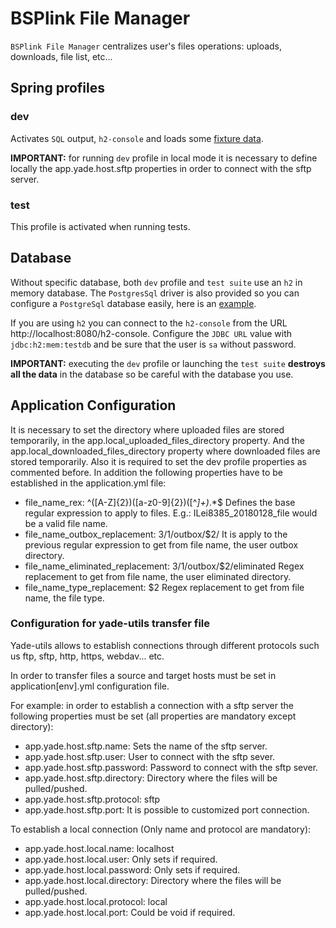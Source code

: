 # BSPlink File Manager

`BSPlink File Manager` centralizes user's files operations: uploads, downloads,
file list, etc...

## Spring profiles

### dev

Activates `SQL` output, `h2-console` and loads some
[fixture data](src/main/resources/db/data/dev/R__example_data.sql).

**IMPORTANT:** for running `dev` profile in local mode it is necessary to define locally the 
app.yade.host.sftp properties in order to connect with the sftp server.

### test

This profile is activated when running tests.

## Database

Without specific database, both `dev` profile and `test suite` use an `h2`
in memory database. The `PostgresSql` driver is also provided so you can
configure a `PostgreSql` database easily, here is an
[example](config/application-dev.yml.example).

If you are using `h2` you can connect to the `h2-console` from the URL
http://localhost:8080/h2-console. Configure the `JDBC URL` value with
`jdbc:h2:mem:testdb` and be sure that the user is `sa` without password.

**IMPORTANT:** executing the `dev` profile or launching the `test suite`
**destroys all the data** in the database so be careful with the database
you use.


## Application Configuration

It is necessary to set the directory where uploaded files are stored temporarily, in the app.local_uploaded_files_directory property. 
And the app.local_downloaded_files_directory property where downloaded files are stored temporarily.
Also it is required to set the dev profile properties as commented before.
In addition the following properties have to be established in the application.yml file:

- file_name_rex: ^([A-Z]{2})([a-z0-9]{2})([^_]+)_.*$ Defines the base regular expression to apply to files. E.g.: ILei8385_20180128_file would be a valid file name.
- file_name_outbox_replacement: $3/$1/outbox/$2/ It is apply to the previous regular expression to get from file name, the user outbox directory.
- file_name_eliminated_replacement: $3/$1/outbox/$2/eliminated Regex replacement to get from file name, the user eliminated directory.
- file_name_type_replacement: $2 Regex replacement to get from file name, the file type.



### Configuration for yade-utils transfer file
Yade-utils allows to establish connections through different protocols such us ftp, sftp, http, https, webdav... etc.

In order to transfer files a source and target hosts must be set in application[env].yml configuration file.

For example: in order to establish a connection with a sftp server the following properties must be set (all properties are mandatory except directory):

- app.yade.host.sftp.name: Sets the name of the sftp server.
- app.yade.host.sftp.user: User to connect with the sftp sever.
- app.yade.host.sftp.password: Password to connect with the sftp sever.
- app.yade.host.sftp.directory: Directory where the files will be pulled/pushed.
- app.yade.host.sftp.protocol: sftp
- app.yade.host.sftp.port: It is possible to customized port connection.

To establish a local connection (Only name and protocol are mandatory):

- app.yade.host.local.name: localhost
- app.yade.host.local.user: Only sets if required.
- app.yade.host.local.password: Only sets if required.
- app.yade.host.local.directory: Directory where the files will be pulled/pushed.
- app.yade.host.local.protocol: local
- app.yade.host.local.port: Could be void if required.

